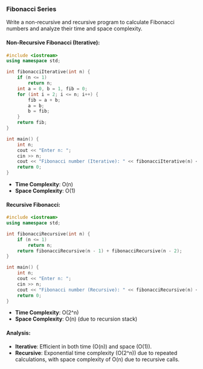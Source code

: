 ### Fibonacci Series

Write a non-recursive and recursive program to calculate Fibonacci numbers and analyze their time and space complexity.

#### Non-Recursive Fibonacci (Iterative):
```cpp
#include <iostream>
using namespace std;

int fibonacciIterative(int n) {
    if (n <= 1)
        return n;
    int a = 0, b = 1, fib = 0;
    for (int i = 2; i <= n; i++) {
        fib = a + b;
        a = b;
        b = fib;
    }
    return fib;
}

int main() {
    int n;
    cout << "Enter n: ";
    cin >> n;
    cout << "Fibonacci number (Iterative): " << fibonacciIterative(n) << endl;
    return 0;
}
```
- **Time Complexity**: O(n)  
- **Space Complexity**: O(1)

#### Recursive Fibonacci:
```cpp
#include <iostream>
using namespace std;

int fibonacciRecursive(int n) {
    if (n <= 1)
        return n;
    return fibonacciRecursive(n - 1) + fibonacciRecursive(n - 2);
}

int main() {
    int n;
    cout << "Enter n: ";
    cin >> n;
    cout << "Fibonacci number (Recursive): " << fibonacciRecursive(n) << endl;
    return 0;
}
```
- **Time Complexity**: O(2^n)  
- **Space Complexity**: O(n) (due to recursion stack)

#### Analysis:
- **Iterative**: Efficient in both time (O(n)) and space (O(1)).
- **Recursive**: Exponential time complexity (O(2^n)) due to repeated calculations, with space complexity of O(n) due to recursive calls.